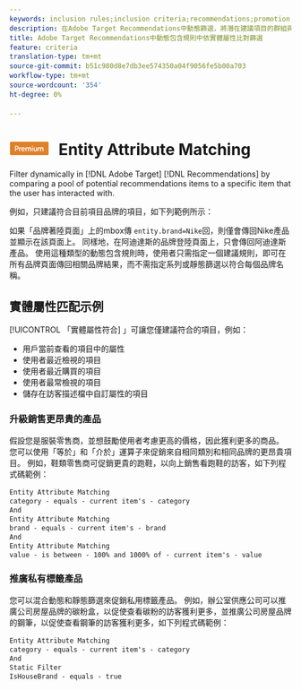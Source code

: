 ```yaml
---
keywords: inclusion rules;inclusion criteria;recommendations;promotion;promotions;dynamic filtering;dynamic;entity attribute matching
description: 在Adobe Target Recommendations中動態篩選，將潛在建議項目的群組與使用者已互動的特定項目進行比較。
title: Adobe Target Recommendations中動態包含規則中依實體屬性比對篩選
feature: criteria
translation-type: tm+mt
source-git-commit: b51c980d8e7db3ee574350a04f9056fe5b00a703
workflow-type: tm+mt
source-wordcount: '354'
ht-degree: 0%

---
```



# ![PREMIUM](/help/assets/premium.png) Entity Attribute Matching

Filter dynamically in [!DNL Adobe Target] [!DNL Recommendations] by comparing a pool of potential recommendations items to a specific item that the user has interacted with.

例如，只建議符合目前項目品牌的項目，如下列範例所示：

如果「品牌著陸頁面」上的mbox傳 `entity.brand=Nike`回，則僅會傳回Nike產品並顯示在該頁面上。 同樣地，在阿迪達斯的品牌登陸頁面上，只會傳回阿迪達斯產品。 使用這種類型的動態包含規則時，使用者只需指定一個建議規則，即可在所有品牌頁面傳回相關品牌結果，而不需指定系列或靜態篩選以符合每個品牌名稱。

## 實體屬性匹配示例

[!UICONTROL 「實體屬性符合] 」可讓您僅建議符合的項目，例如：

* 用戶當前查看的項目中的屬性
* 使用者最近檢視的項目
* 使用者最近購買的項目
* 使用者最常檢視的項目
* 儲存在訪客描述檔中自訂屬性的項目

### 升級銷售更昂貴的產品

假設您是服裝零售商，並想鼓勵使用者考慮更高的價格，因此獲利更多的商品。 您可以使用「等於」和「介於」運算子來促銷來自相同類別和相同品牌的更昂貴項目。 例如，鞋類零售商可促銷更貴的跑鞋，以向上銷售看跑鞋的訪客，如下列程式碼範例：

```
Entity Attribute Matching
category - equals - current item's - category 
And 
Entity Attribute Matching
brand - equals - current item's - brand 
And 
Entity Attribute Matching
value - is between - 100% and 1000% of - current item's - value
```

### 推廣私有標籤產品

您可以混合動態和靜態篩選來促銷私用標籤產品。 例如，辦公室供應公司可以推廣公司房屋品牌的碳粉盒，以促使查看碳粉的訪客獲利更多，並推廣公司房屋品牌的鋼筆，以促使查看鋼筆的訪客獲利更多，如下列程式碼範例：

```
Entity Attribute Matching
category - equals - current item's - category 
And
Static Filter
IsHouseBrand - equals - true
```
